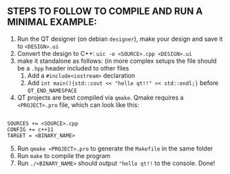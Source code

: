 ## STEPS TO FOLLOW TO COMPILE AND RUN A MINIMAL EXAMPLE:

1. Run the QT designer (on debian `designer`), make your design and save it to `<DESIGN>.ui`
2. Convert the design to C++: `uic -o <SOURCE>.cpp <DESIGN>.ui`
3. make it standalone as follows: (in more complex setups the file should be a `.hpp` header included to other files
   1. Add a `#include<iostream>` declaration
   2. Add `int main(){std::cout << "hello qt!!" << std::endl;}` before `QT_END_NAMESPACE`
4. QT projects are best compiled via `qmake`. Qmake requires a `<PROJECT>.pro` file, which can look like this:

```

SOURCES += <SOURCE>.cpp
CONFIG += c++11
TARGET = <BINARY_NAME>

```

5. Run `qmake <PROJECT>.pro` to generate the `Makefile` in the same folder
6. Run `make` to compile the program
7. Run `./<BINARY_NAME>` should output `"hello qt!!` to the console. Done!
